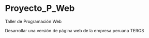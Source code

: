 # Proyecto_P_Web
Taller de Programación Web


Desarrollar una versión de página web de la empresa peruana TEROS
